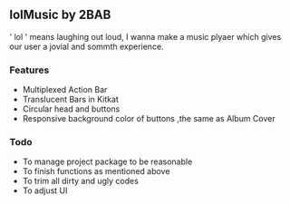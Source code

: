 lolMusic by 2BAB
--------

' lol ' means laughing out loud, I wanna make a music plyaer which gives our user a jovial and sommth experience.

### Features

- Multiplexed Action Bar
- Translucent Bars in Kitkat
- Circular head and buttons
- Responsive background color of buttons ,the same as Album Cover 


### Todo
- To manage project package to be reasonable
- To finish functions as mentioned above 
- To trim all dirty and ugly codes
- To adjust UI 
